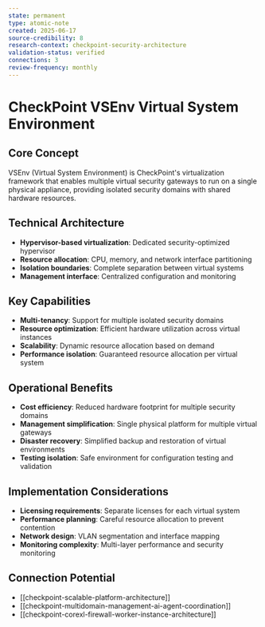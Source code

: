 ```yaml
---
state: permanent
type: atomic-note
created: 2025-06-17
source-credibility: 8
research-context: checkpoint-security-architecture
validation-status: verified
connections: 3
review-frequency: monthly
---
```


# CheckPoint VSEnv Virtual System Environment

## Core Concept
VSEnv (Virtual System Environment) is CheckPoint's virtualization framework that enables multiple virtual security gateways to run on a single physical appliance, providing isolated security domains with shared hardware resources.

## Technical Architecture
- **Hypervisor-based virtualization**: Dedicated security-optimized hypervisor
- **Resource allocation**: CPU, memory, and network interface partitioning
- **Isolation boundaries**: Complete separation between virtual systems
- **Management interface**: Centralized configuration and monitoring

## Key Capabilities
- **Multi-tenancy**: Support for multiple isolated security domains
- **Resource optimization**: Efficient hardware utilization across virtual instances
- **Scalability**: Dynamic resource allocation based on demand
- **Performance isolation**: Guaranteed resource allocation per virtual system

## Operational Benefits
- **Cost efficiency**: Reduced hardware footprint for multiple security domains
- **Management simplification**: Single physical platform for multiple virtual gateways
- **Disaster recovery**: Simplified backup and restoration of virtual environments
- **Testing isolation**: Safe environment for configuration testing and validation

## Implementation Considerations
- **Licensing requirements**: Separate licenses for each virtual system
- **Performance planning**: Careful resource allocation to prevent contention
- **Network design**: VLAN segmentation and interface mapping
- **Monitoring complexity**: Multi-layer performance and security monitoring

## Connection Potential
- [[checkpoint-scalable-platform-architecture]]
- [[checkpoint-multidomain-management-ai-agent-coordination]]
- [[checkpoint-corexl-firewall-worker-instance-architecture]]